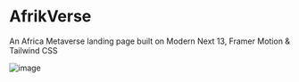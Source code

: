 # AfrikVerse
An Africa Metaverse landing page built on Modern Next 13, Framer Motion &amp; Tailwind CSS

![image](https://github.com/Ghostsmaw/AfrikVerse/assets/25077504/35e3e53d-57b0-48c1-8c83-b7ecdf69f5be)

